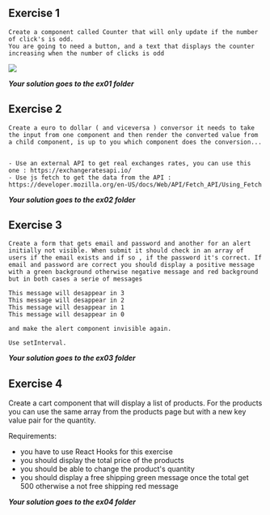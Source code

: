 ## Exercise 1 

    Create a component called Counter that will only update if the number of click's is odd. 
    You are going to need a button, and a text that displays the counter increasing when the number of clicks is odd
    
![](https://d2mxuefqeaa7sj.cloudfront.net/s_B129F1F5CCCDE7FA1BDACCD2F4F756ABC4E298094B0A789416A13B24C0A2AC85_1505311683294_image.png)

***Your solution goes to the ex01 folder***

## Exercise 2
    
    Create a euro to dollar ( and viceversa ) conversor it needs to take the input from one component and then render the converted value from a child component, is up to you which component does the conversion...

    
    - Use an external API to get real exchanges rates, you can use this one : https://exchangeratesapi.io/
    - Use js fetch to get the data from the API : https://developer.mozilla.org/en-US/docs/Web/API/Fetch_API/Using_Fetch

***Your solution goes to the ex02 folder***

## Exercise 3

    Create a form that gets email and password and another for an alert initially not visible. When submit it should check in an array of users if the email exists and if so , if the password it's correct. If email and password are correct you should display a positive message with a green background otherwise negative message and red background but in both cases a serie of messages
    
    This message will desappear in 3
    This message will desappear in 2
    This message will desappear in 1
    This message will desappear in 0
    
    and make the alert component invisible again.
    
    Use setInterval.


***Your solution goes to the ex03 folder***

## Exercise 4

Create a cart component that will display a list of products. For the products you can use the same array from the products page but with
a new key value pair for the quantity.

Requirements:

- you have to use React Hooks for this exercise
- you should display the total price of the products
- you should be able to change the product's quantity
- you should display a free shipping green message once the total get 500 otherwise a not free shipping red message

***Your solution goes to the ex04 folder***




